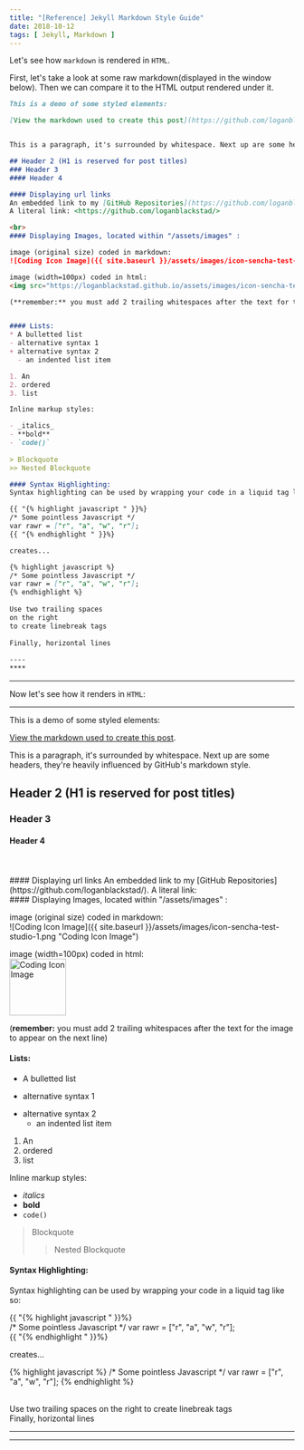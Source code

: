 ```yaml
---
title: "[Reference] Jekyll Markdown Style Guide"
date: 2018-10-12
tags: [ Jekyll, Markdown ]
---
```



Let's see how `markdown` is rendered in `HTML`.

First, let's take a look at some raw markdown(displayed in the window below).  Then we can compare it to the HTML output rendered under it. 

```markdown
This is a demo of some styled elements: 

[View the markdown used to create this post](https://github.com/loganblackstad/loganblackstad.github.io/blob/master/_posts/2018-12-12-Jekyll-Markdown-Quick-Reference.md).


This is a paragraph, it's surrounded by whitespace. Next up are some headers, they're heavily influenced by GitHub's markdown style.

## Header 2 (H1 is reserved for post titles)
### Header 3
#### Header 4

#### Displaying url links 
An embedded link to my [GitHub Repositories](https://github.com/loganblackstad/). 
A literal link: <https://github.com/loganblackstad/>

<br>  
#### Displaying Images, located within "/assets/images" :  

image (original size) coded in markdown:  
![Coding Icon Image]({{ site.baseurl }}/assets/images/icon-sencha-test-studio-1.png "Coding Icon Image")  

image (width=100px) coded in html:  
<img src="https://loganblackstad.github.io/assets/images/icon-sencha-test-studio-1.png" alt="Coding Icon Image" width="100px">  

(**remember:** you must add 2 trailing whitespaces after the text for the image to appear on the next line)


#### Lists:
* A bulletted list
- alternative syntax 1
+ alternative syntax 2
  - an indented list item

1. An
2. ordered
3. list

Inline markup styles: 

- _italics_
- **bold**
- `code()` 
 
> Blockquote
>> Nested Blockquote 

#### Syntax Highlighting:
Syntax highlighting can be used by wrapping your code in a liquid tag like so:

{{ "{% highlight javascript " }}%}  
/* Some pointless Javascript */
var rawr = ["r", "a", "w", "r"];
{{ "{% endhighlight " }}%}  

creates...

{% highlight javascript %}
/* Some pointless Javascript */
var rawr = ["r", "a", "w", "r"];
{% endhighlight %}
 
Use two trailing spaces  
on the right  
to create linebreak tags  
 
Finally, horizontal lines
 
----
****
```

--------------

Now let's see how it renders in `HTML`:

----
This is a demo of some styled elements: 

[View the markdown used to create this post](https://github.com/loganblackstad/loganblackstad.github.io/blob/master/_posts/2018-12-12-Jekyll-Markdown-Quick-Reference.md).


This is a paragraph, it's surrounded by whitespace. Next up are some headers, they're heavily influenced by GitHub's markdown style.

## Header 2 (H1 is reserved for post titles)
### Header 3
#### Header 4

<br>
<br>
#### Displaying url links 
An embedded link to my [GitHub Repositories](https://github.com/loganblackstad/). 
A literal link: <https://github.com/loganblackstad/>

<br>  
#### Displaying Images, located within "/assets/images" :  

image (original size) coded in markdown:  
![Coding Icon Image]({{ site.baseurl }}/assets/images/icon-sencha-test-studio-1.png "Coding Icon Image")  

image (width=100px) coded in html:  
<img src="https://loganblackstad.github.io/assets/images/icon-sencha-test-studio-1.png" alt="Coding Icon Image" width="100px">  

(**remember:** you must add 2 trailing whitespaces after the text for the image to appear on the next line)


#### Lists:
* A bulletted list
- alternative syntax 1
+ alternative syntax 2
  - an indented list item

1. An
2. ordered
3. list

Inline markup styles: 

- _italics_
- **bold**
- `code()` 
 
> Blockquote
>> Nested Blockquote 

#### Syntax Highlighting:
Syntax highlighting can be used by wrapping your code in a liquid tag like so:

{{ "{% highlight javascript " }}%}  
/* Some pointless Javascript */
var rawr = ["r", "a", "w", "r"];  
{{ "{% endhighlight " }}%}  

creates...

{% highlight javascript %}
/* Some pointless Javascript */
var rawr = ["r", "a", "w", "r"];
{% endhighlight %}
  
<br>
Use two trailing spaces  
on the right  
to create linebreak tags  

<br> 
Finally, horizontal lines
 
----
****